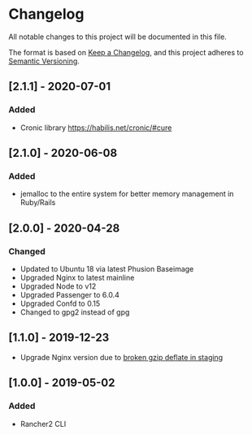 # Changelog

All notable changes to this project will be documented in this file.

The format is based on [Keep a Changelog](https://keepachangelog.com/en/1.0.0/),
and this project adheres to [Semantic Versioning](https://semver.org/spec/v2.0.0.html).

## [2.1.1] - 2020-07-01

### Added

- Cronic library https://habilis.net/cronic/#cure

## [2.1.0] - 2020-06-08

### Added

- jemalloc to the entire system for better memory management in Ruby/Rails

## [2.0.0] - 2020-04-28

### Changed

- Updated to Ubuntu 18 via latest Phusion Baseimage
- Upgraded Nginx to latest mainline
- Upgraded Node to v12
- Upgraded Passenger to 6.0.4
- Upgraded Confd to 0.15
- Changed to gpg2 instead of gpg

## [1.1.0] - 2019-12-23

- Upgrade Nginx version due to [broken gzip deflate in staging](https://trac.nginx.org/nginx/ticket/1826)

## [1.0.0] - 2019-05-02

### Added

- Rancher2 CLI
